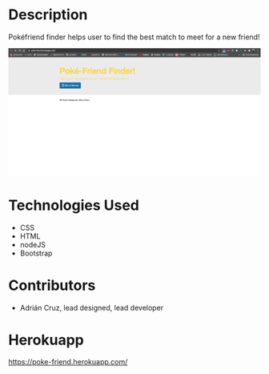 # Description

Pokéfriend finder helps user to find the best match to meet for a new friend!

<img src= "Screen%20Shot%202020-06-28%20at%2013.58.59.png">

# Technologies Used
- CSS
- HTML
- nodeJS
- Bootstrap

# Contributors
- Adrián Cruz, lead designed, lead developer

# Herokuapp
https://poke-friend.herokuapp.com/
